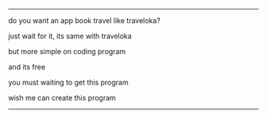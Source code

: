 ----------------------------------------
do you want an app book travel like traveloka?

just wait for it, its same with traveloka

but more simple on coding program

and its free 

you must waiting to get this program

wish me can create this program 

----------------------------------------